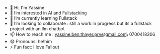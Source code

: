 - 👋 Hi, I'm Yassine
- 👀 I’m interested in AI and Fullstacking
- 🌱 I’m currently learning Fullstack
- 💞️ I’m looking to collaborate : still a work in progress but its a fullstack project with an llm chatbot
- 📫 How to reach me : yassine.ben.thayer.prv@gmail.com\ 0700418306
- 😄 Pronouns: he\him
- ⚡ Fun fact: I love Fallout
<!---
AntiSpiral-0/AntiSpiral-0 is a ✨ special ✨ repository because its `README.md` (this file) appears on your GitHub profile.
You can click the Preview link to take a look at your changes.
--->
